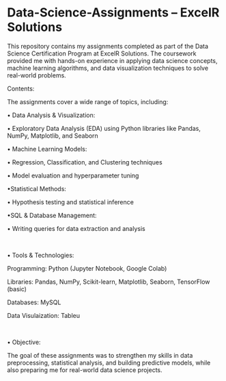# Data-Science-Assignments – ExcelR Solutions

This repository contains my assignments completed as part of the Data Science Certification Program at ExcelR Solutions. The coursework provided me with hands-on experience in applying data science concepts, machine learning algorithms, and data visualization techniques to solve real-world problems.

Contents:

The assignments cover a wide range of topics, including:

• Data Analysis & Visualization:

   • Exploratory Data Analysis (EDA) using Python libraries like Pandas, NumPy, Matplotlib, and Seaborn

• Machine Learning Models:

   • Regression, Classification, and Clustering techniques

   • Model evaluation and hyperparameter tuning

•Statistical Methods:

   • Hypothesis testing and statistical inference

•SQL & Database Management:

   • Writing queries for data extraction and analysis

<br>

• Tools & Technologies:

Programming: Python (Jupyter Notebook, Google Colab)

Libraries: Pandas, NumPy, Scikit-learn, Matplotlib, Seaborn, TensorFlow (basic)

Databases: MySQL

Data Visulaization: Tableu

<br>

• Objective:

The goal of these assignments was to strengthen my skills in data preprocessing, statistical analysis, and building predictive models, while also preparing me for real-world data science projects.


